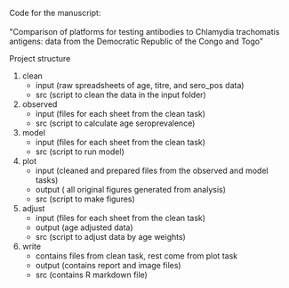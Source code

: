 Code for the manuscript:
<br>
<br>
"Comparison of platforms for testing antibodies to Chlamydia trachomatis 
antigens: data from the Democratic Republic of the Congo and Togo"

Project structure
<br>
  1. clean
      - input (raw spreadsheets of age, titre, and sero_pos data)
      - src (script to clean the data in the input folder)
  2. observed
      - input (files for each sheet from the clean task)
      - src (script to calculate age seroprevalence)
  2. model
      - input (files for each sheet from the clean task)
      - src (script to run model)
  3. plot
      - input (cleaned and prepared files from the observed and model tasks)
      - output ( all original figures generated from analysis)
      - src (script to make figures)
4. adjust
      - input (files for each sheet from the clean task)
      - output (age adjusted data)
      - src (script to adjust data by age weights)
5. write
	- contains files from clean task, rest come from plot task
	- output (contains report and image files)
	- src (contains R markdown file)
